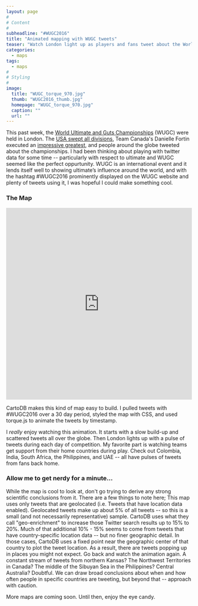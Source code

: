 ```yaml
---
layout: page
#
# Content
#
subheadline: "#WUGC2016"
title: "Animated mapping with WUGC tweets"
teaser: "Watch London light up as players and fans tweet about the World Ultimate & Guts Championships"
categories:
  - maps
tags:
  - maps
#
# Styling
#
image:
  title: "WUGC_torque_970.jpg"
  thumb: "WUGC2016_thumb.jpg"
  homepage: "WUGC_torque_970.jpg"
  caption: ""
  url: ""
---
```




 [1]: #
 [2]: #
 [3]: #
 [4]: #
 [5]: #
 [6]: #
 [7]: #
 [8]: #
 [9]: #
 [10]: #

This past week, the [World Ultimate and Guts Championships](http://wugc2016.com/) (WUGC) were held in London. The [USA swept all divisions](http://ultiworld.com/2016/06/25/usa-sweep/), Team Canada's Danielle Fortin executed an [impressive greatest](https://www.facebook.com/UltimateCanada/videos/1286956634647900/), and people around the globe tweeted about the championships. I had been thinking about playing with twitter data for some time -- particularly with respect to ultimate and WUGC seemed like the perfect oppurtunity. WUGC is an international event and it lends itself well to showing ultimate’s influence around the world, and with the hashtag #WUGC2016 prominently displayed on the WUGC website and plenty of tweets using it, I was hopeful I could make something cool.

### The Map
<iframe width="100%" height="520" frameborder="0" src="https://nwilgruber.cartodb.com/viz/49cff1b6-3d73-11e6-9502-0e787de82d45/embed_map" allowfullscreen webkitallowfullscreen mozallowfullscreen oallowfullscreen msallowfullscreen></iframe>

CartoDB makes this kind of map easy to build. I pulled tweets with #WUGC2016 over a 30 day period, styled the map with CSS, and used torque.js to animate the tweets by timestamp.

I *really* enjoy watching this animation. It starts with a slow build-up and scattered tweets all over the globe. Then London lights up with a pulse of tweets during each day of competition. My favorite part is watching teams get support from their home countries during play. Check out Colombia, India, South Africa, the Philippines, and UAE -- all have pulses of tweets from fans back home.  

### Allow me to get nerdy for a minute... 
While the map is cool to look at, don't go trying to derive any strong scientific conclusions from it. There are a few things to note here; This map uses only tweets that are geolocated (i.e. Tweets that have location data enabled). Geolocated tweets make up about 5% of all tweets -- so this is a small (and not necessarily representative) sample. CartoDB uses what they call "geo-enrichment" to increase those Twitter search results up to 15% to 20%. Much of that additional 10% - 15% seems to come from tweets that have country-specific location data -- but no finer geographic detail. In those cases, CartoDB uses a fixed point near the geographic center of that country to plot the tweet location. As a result, there are tweets popping up in places you might not expect. Go back and watch the animation again. A constant stream of tweets from northern Kansas? The Northwest Territories in Canada? The middle of the Sibuyan Sea in the Philippines? Central Australia? Doubtful. We can draw broad conclusions about when and how often people in specific countries are tweeting, but beyond that -- approach with caution.    

More maps are coming soon. Until then, enjoy the eye candy. 
